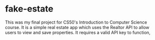 # fake-estate
This was my final project for CS50's Introduction to Computer Science course. It is a simple real estate app which uses the Realtor API to allow users to view and save properties. It requires a valid API key to function,
